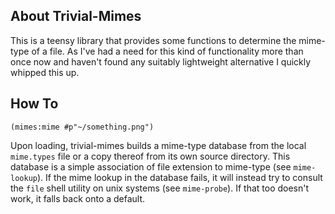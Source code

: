 About Trivial-Mimes
-------------------
This is a teensy library that provides some functions to determine the mime-type of a file. As I've had a need for this kind of functionality more than once now and haven't found any suitably lightweight alternative I quickly whipped this up.

How To
------
```
(mimes:mime #p"~/something.png")
```

Upon loading, trivial-mimes builds a mime-type database from the local `mime.types` file or a copy thereof from its own source directory. This database is a simple association of file extension to mime-type (see `mime-lookup`). If the mime lookup in the database fails, it will instead try to consult the `file` shell utility on unix systems (see `mime-probe`). If that too doesn't work, it falls back onto a default.
